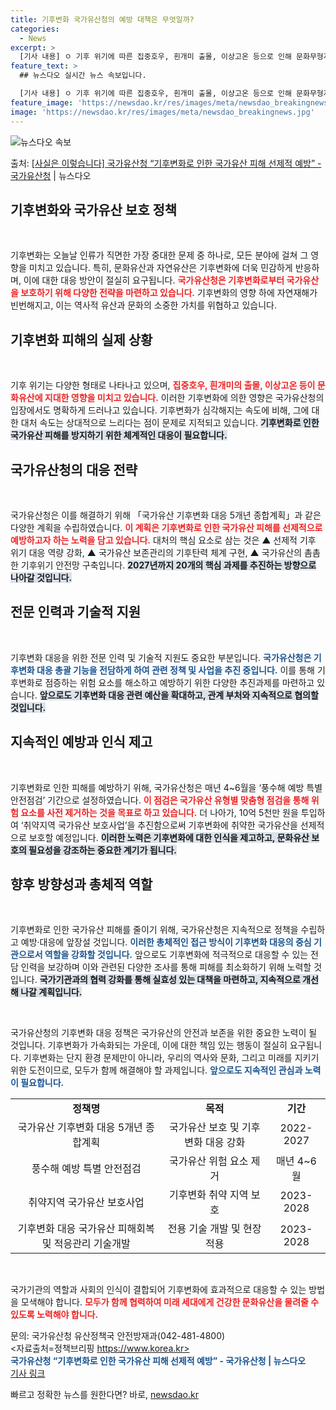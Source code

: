 ```yaml
---
title: 기후변화 국가유산청의 예방 대책은 무엇일까?
categories:
  - News
excerpt: >
  [기사 내용] ㅇ 기후 위기에 따른 집중호우, 흰개미 출몰, 이상고온 등으로 인해 문화무형자연유산 모두 위험…
feature_text: >
  ## 뉴스다오 실시간 뉴스 속보입니다.

  [기사 내용] ㅇ 기후 위기에 따른 집중호우, 흰개미 출몰, 이상고온 등으로 인해 문화무형자연유산 모두 위험…
feature_image: 'https://newsdao.kr/res/images/meta/newsdao_breakingnews.jpg'
image: 'https://newsdao.kr/res/images/meta/newsdao_breakingnews.jpg'
---
```


![뉴스다오 속보](https://newsdao.kr/res/images/meta/newsdao_breakingnews.jpg)

<p>출처: <a href="https://newsdao.kr/3935" rel="dofollow">[사실은 이렇습니다] 국가유산청 “기후변화로 인한 국가유산 피해 선제적 예방” - 국가유산청</a> | 뉴스다오</p>

<h2 data-ke-size="size26">기후변화와 국가유산 보호 정책</h2>

<p data-ke-size="size16">&nbsp;</p>

기후변화는 오늘날 인류가 직면한 가장 중대한 문제 중 하나로, 모든 분야에 걸쳐 그 영향을 미치고 있습니다. 특히, 문화유산과 자연유산은 기후변화에 더욱 민감하게 반응하며, 이에 대한 대응 방안이 절실히 요구됩니다. <b><span style="color: #ee2323;">국가유산청은 기후변화로부터 국가유산을 보호하기 위해 다양한 전략을 마련하고 있습니다.</span></b> 기후변화의 영향 하에 자연재해가 빈번해지고, 이는 역사적 유산과 문화의 소중한 가치를 위협하고 있습니다.

<h2 data-ke-size="size26">기후변화 피해의 실제 상황</h2>

<p data-ke-size="size16">&nbsp;</p>

기후 위기는 다양한 형태로 나타나고 있으며, <b><span style="color: #ee2323;">집중호우, 흰개미의 출몰, 이상고온 등이 문화유산에 지대한 영향을 미치고 있습니다.</span></b> 이러한 기후변화에 의한 영향은 국가유산청의 입장에서도 명확하게 드러나고 있습니다. 기후변화가 심각해지는 속도에 비해, 그에 대한 대처 속도는 상대적으로 느리다는 점이 문제로 지적되고 있습니다. <b><span style="background-color: #21538527;">기후변화로 인한 국가유산 피해를 방지하기 위한 체계적인 대응이 필요합니다.</span></b> 

<h2 data-ke-size="size26">국가유산청의 대응 전략</h2>

<p data-ke-size="size16">&nbsp;</p>

국가유산청은 이를 해결하기 위해 「국가유산 기후변화 대응 5개년 종합계획」과 같은 다양한 계획을 수립하였습니다. <b><span style="color: #ee2323;">이 계획은 기후변화로 인한 국가유산 피해를 선제적으로 예방하고자 하는 노력을 담고 있습니다.</span></b> 대처의 핵심 요소로 삼는 것은 ▲ 선제적 기후 위기 대응 역량 강화, ▲ 국가유산 보존관리의 기후탄력 체계 구현, ▲ 국가유산의 촘촘한 기후위기 안전망 구축입니다. <b><span style="background-color: #21538527;">2027년까지 20개의 핵심 과제를 추진하는 방향으로 나아갈 것입니다.</span></b> 

<h2 data-ke-size="size26">전문 인력과 기술적 지원</h2>

<p data-ke-size="size16">&nbsp;</p>

기후변화 대응을 위한 전문 인력 및 기술적 지원도 중요한 부분입니다. <b><span style="color: #1a5490;">국가유산청은 기후변화 대응 총괄 기능을 전담하게 하여 관련 정책 및 사업을 추진 중입니다.</span></b> 이를 통해 기후변화로 점증하는 위험 요소를 해소하고 예방하기 위한 다양한 추진과제를 마련하고 있습니다. <b><span style="background-color: #21538527;">앞으로도 기후변화 대응 관련 예산을 확대하고, 관계 부처와 지속적으로 협의할 것입니다.</span></b>

<h2 data-ke-size="size26">지속적인 예방과 인식 제고</h2>

<p data-ke-size="size16">&nbsp;</p>

기후변화로 인한 피해를 예방하기 위해, 국가유산청은 매년 4~6월을 ‘풍수해 예방 특별 안전점검’ 기간으로 설정하였습니다. <b><span style="color: #ee2323;">이 점검은 국가유산 유형별 맞춤형 점검을 통해 위험 요소를 사전 제거하는 것을 목표로 하고 있습니다.</span></b> 더 나아가, 10억 5천만 원을 투입하여 ‘취약지역 국가유산 보호사업’을 추진함으로써 기후변화에 취약한 국가유산을 선제적으로 보호할 예정입니다. <b><span style="background-color: #21538527;">이러한 노력은 기후변화에 대한 인식을 제고하고, 문화유산 보호의 필요성을 강조하는 중요한 계기가 됩니다.</span></b>

<h2 data-ke-size="size26">향후 방향성과 총체적 역할</h2>

<p data-ke-size="size16">&nbsp;</p>

기후변화로 인한 국가유산 피해를 줄이기 위해, 국가유산청은 지속적으로 정책을 수립하고 예방·대응에 앞장설 것입니다. <b><span style="color: #1a5490;">이러한 총체적인 접근 방식이 기후변화 대응의 중심 기관으로서 역할을 강화할 것입니다.</span></b> 앞으로도 기후변화에 적극적으로 대응할 수 있는 전담 인력을 보강하며 이와 관련된 다양한 조사를 통해 피해를 최소화하기 위해 노력할 것입니다. <b><span style="background-color: #21538527;">국가기관과의 협력 강화를 통해 실효성 있는 대책을 마련하고, 지속적으로 개선해 나갈 계획입니다.</span></b>

<p data-ke-size="size16">&nbsp;</p>

국가유산청의 기후변화 대응 정책은 국가유산의 안전과 보존을 위한 중요한 노력이 될 것입니다. 기후변화가 가속화되는 가운데, 이에 대한 책임 있는 행동이 절실히 요구됩니다. 기후변화는 단지 환경 문제만이 아니라, 우리의 역사와 문화, 그리고 미래를 지키기 위한 도전이므로, 모두가 함께 해결해야 할 과제입니다. <b><span style="color: #1a5490;">앞으로도 지속적인 관심과 노력이 필요합니다.</span></b> 

<p data-ke-size="size16"></p>

<table>
<tr>
<td style="text-align: center; height: 17px;"><b>정책명</b></td>
<td style="text-align: center; height: 17px;"><b>목적</b></td>
<td style="text-align: center; height: 17px;"><b>기간</b></td>
</tr>
<tr>
<td style="text-align: center; height: 17px;">국가유산 기후변화 대응 5개년 종합계획</td>
<td style="text-align: center; height: 17px;">국가유산 보호 및 기후변화 대응 강화</td>
<td style="text-align: center; height: 17px;">2022-2027</td>
</tr>
<tr>
<td style="text-align: center; height: 17px;">풍수해 예방 특별 안전점검</td>
<td style="text-align: center; height: 17px;">국가유산 위험 요소 제거</td>
<td style="text-align: center; height: 17px;">매년 4~6월</td>
</tr>
<tr>
<td style="text-align: center; height: 17px;">취약지역 국가유산 보호사업</td>
<td style="text-align: center; height: 17px;">기후변화 취약 지역 보호</td>
<td style="text-align: center; height: 17px;">2023-2028</td>
</tr>
<tr>
<td style="text-align: center; height: 17px;">기후변화 대응 국가유산 피해회복 및 적응관리 기술개발</td>
<td style="text-align: center; height: 17px;">전용 기술 개발 및 현장 적용</td>
<td style="text-align: center; height: 17px;">2023-2028</td>
</tr>
</table>

<p data-ke-size="size16">&nbsp;</p>

국가기관의 역할과 사회의 인식이 결합되어 기후변화에 효과적으로 대응할 수 있는 방법을 모색해야 합니다. <b><span style="color: #ee2323;">모두가 함께 협력하여 미래 세대에게 건강한 문화유산을 물려줄 수 있도록 노력해야 합니다.</span></b> 

<p data-ke-size="size16"></p>

문의: 국가유산청 유산정책국 안전방재과(042-481-4800)  
<자료출처=정책브리핑 https://www.korea.kr>  
<b><span style="color: #1a5490;">국가유산청 “기후변화로 인한 국가유산 피해 선제적 예방” - 국가유산청 | 뉴스다오</span></b>  
<a href="https://newsdao.kr/3935">기사 링크</a> 

빠르고 정확한 뉴스를 원한다면? 바로, <a href="https://newsdao.kr" rel="dofollow">newsdao.kr</a>


